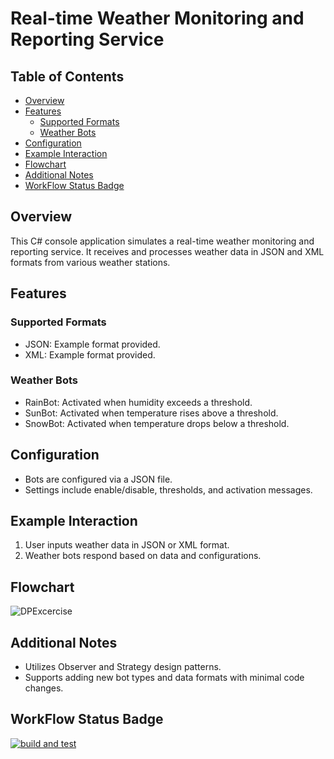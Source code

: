 # Real-time Weather Monitoring and Reporting Service

## Table of Contents

- [Overview](#overview)
- [Features](#features)
  - [Supported Formats](#supported-formats)
  - [Weather Bots](#weather-bots)
- [Configuration](#configuration)
- [Example Interaction](#example-interaction)
- [Flowchart](#flowchart)
- [Additional Notes](#additional-notes)
- [WorkFlow Status Badge](#workflow-status-badge)

## Overview

This C# console application simulates a real-time weather monitoring and reporting service. It receives and processes weather data in JSON and XML formats from various weather stations.

## Features

### Supported Formats

- JSON: Example format provided.
- XML: Example format provided.

### Weather Bots

- RainBot: Activated when humidity exceeds a threshold.
- SunBot: Activated when temperature rises above a threshold.
- SnowBot: Activated when temperature drops below a threshold.

## Configuration

- Bots are configured via a JSON file.
- Settings include enable/disable, thresholds, and activation messages.

## Example Interaction

1. User inputs weather data in JSON or XML format.
2. Weather bots respond based on data and configurations.

## Flowchart

![DPExcercise](https://github.com/AyahShraim/airport-ticket-booking-system/assets/73714621/ec1a512a-d1c7-473a-bc08-d4c9aca3780b)


## Additional Notes

- Utilizes Observer and Strategy design patterns.
- Supports adding new bot types and data formats with minimal code changes.

## WorkFlow Status Badge

[![build and test](https://github.com/AyahShraim/Real-Time-Weather-Monitoring-System/actions/workflows/build_and_test.yml/badge.svg)](https://github.com/AyahShraim/Real-Time-Weather-Monitoring-System/actions/workflows/build_and_test.yml)
